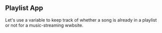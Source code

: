 ## Playlist App

 Let's use a variable to keep track of whether a song is already
 in a playlist or not for a music-streaming wwbsite.
